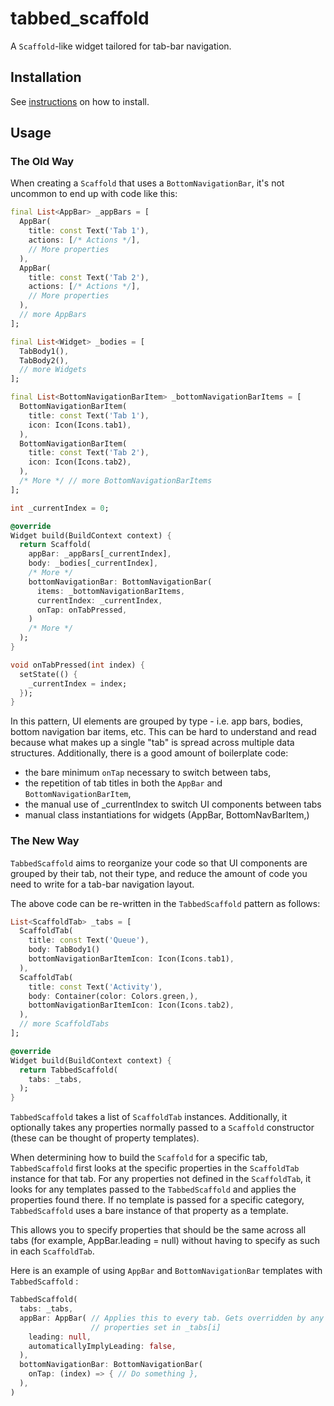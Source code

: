 # tabbed_scaffold

A `Scaffold`-like widget tailored for tab-bar navigation.

## Installation

See [instructions](https://pub.dev/packages/tabbed_scaffold#-installing-tab-) on how to install.

## Usage

### The Old Way

When creating a `Scaffold` that uses a `BottomNavigationBar`, it's not
uncommon to end up with code like this:

```dart
final List<AppBar> _appBars = [
  AppBar(
    title: const Text('Tab 1'),
    actions: [/* Actions */],
    // More properties
  ),
  AppBar(
    title: const Text('Tab 2'),
    actions: [/* Actions */],
    // More properties
  ),
  // more AppBars
];

final List<Widget> _bodies = [
  TabBody1(),
  TabBody2(),
  // more Widgets
];

final List<BottomNavigationBarItem> _bottomNavigationBarItems = [
  BottomNavigationBarItem(
    title: const Text('Tab 1'),
    icon: Icon(Icons.tab1),
  ),
  BottomNavigationBarItem(
    title: const Text('Tab 2'),
    icon: Icon(Icons.tab2),
  ),
  /* More */ // more BottomNavigationBarItems
];

int _currentIndex = 0;

@override
Widget build(BuildContext context) {
  return Scaffold(
    appBar: _appBars[_currentIndex],
    body: _bodies[_currentIndex],
    /* More */
    bottomNavigationBar: BottomNavigationBar(
      items: _bottomNavigationBarItems,
      currentIndex: _currentIndex,
      onTap: onTabPressed,
    )
    /* More */
  );
}

void onTabPressed(int index) {
  setState(() {
    _currentIndex = index;
  });
}
```

In this pattern, UI elements are grouped by type - i.e. app bars, bodies,
bottom navigation bar items, etc. This can be hard to understand and read
because what makes up a single "tab" is spread across multiple data
structures. Additionally, there is a good amount of boilerplate code:
  - the bare minimum `onTap` necessary to switch between tabs,
  - the repetition of tab titles in both the `AppBar` and
     `BottomNavigationBarItem`,
  - the manual use of _currentIndex to switch UI components between tabs
  - manual class instantiations for widgets (AppBar, BottomNavBarItem,)

### The New Way

`TabbedScaffold` aims to reorganize your code so that UI components are
grouped by their tab, not their type, and reduce the amount of code you
need to write for a tab-bar navigation layout.

The above code can be re-written in the `TabbedScaffold` pattern as follows:

```dart
List<ScaffoldTab> _tabs = [
  ScaffoldTab(
    title: const Text('Queue'),
    body: TabBody1()
    bottomNavigationBarItemIcon: Icon(Icons.tab1),
  ),
  ScaffoldTab(
    title: const Text('Activity'),
    body: Container(color: Colors.green,),
    bottomNavigationBarItemIcon: Icon(Icons.tab2),
  ),
  // more ScaffoldTabs
];

@override
Widget build(BuildContext context) {
  return TabbedScaffold(
    tabs: _tabs,
  );
}
```
`TabbedScaffold` takes a list of `ScaffoldTab` instances. Additionally, it
optionally takes any properties normally passed to a `Scaffold`
constructor (these can be thought of property templates).

When determining how to build the `Scaffold` for a specific tab,
`TabbedScaffold` first looks at the specific properties in the `ScaffoldTab`
instance for that tab. For any properties not defined in the
`ScaffoldTab`, it looks for any templates passed to the `TabbedScaffold` and
applies the properties found there. If no template is passed for a specific
category, `TabbedScaffold` uses a bare instance of that property as a
template.

This allows you to specify properties that should be the same across all
tabs (for example, AppBar.leading = null) without having to specify as such
in each `ScaffoldTab`.

Here is an example of using `AppBar` and `BottomNavigationBar` templates
with `TabbedScaffold` :

```dart
TabbedScaffold(
  tabs: _tabs,
  appBar: AppBar( // Applies this to every tab. Gets overridden by any
                  // properties set in _tabs[i]
    leading: null,
    automaticallyImplyLeading: false,
  ),
  bottomNavigationBar: BottomNavigationBar(
    onTap: (index) => { // Do something },
  ),
)
```